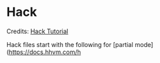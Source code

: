 # Hack

Credits: [Hack Tutorial](http://hacklang.org/tutorial.html)

Hack files start with the following for [partial mode](https://docs.hhvm.com/h